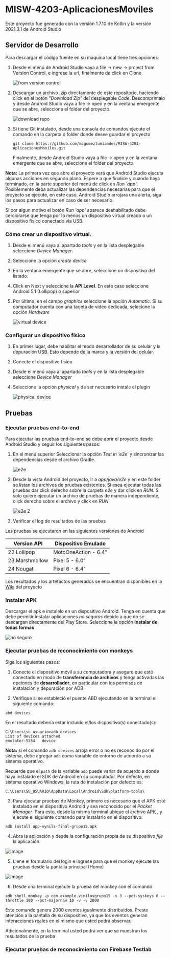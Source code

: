 # MISW-4203-AplicacionesMoviles

Este proyecto fue generado con la versión 1.7.10 de Kotlin y la versión 2021.3.1 de Android Studio

## Servidor de Desarrollo

Para descargar el código fuente en su maquina local tiene tres opciones:
1. Desde el menú de Android Studio vaya a file -> new -> project from Version Control, e ingrese la url, finalmente de click en Clone

    ![from version control](https://user-images.githubusercontent.com/99267339/200183806-b6891489-fe11-4e35-9187-9974cfb9d3d0.png)


2. Descargar un archivo .zip directamente de este repositorio, haciendo click en el botón *"Download Zip"* del desplegable *Code*. Descomprimalo y desde Android Studio vaya a file -> open y en la ventana emergente que se abre, seleccione el folder del proyecto. 

    ![download repo](https://user-images.githubusercontent.com/99267339/200150580-5a930e8e-bd90-4f28-aa13-5386b5e5a2b0.png)

3. Si tiene Git instalado, desde una consola de comandos ejecute el comando en la carpeta o folder donde desee guardar el proyecto
   
   ```
   git clone https://github.com/mcgomeztuniandes/MISW-4203-AplicacionesMoviles.git
   ```
   
   Finalmente, desde Android Studio vaya a file -> open y en la ventana emergente que se abre, seleccione el folder del proyecto. 

**Nota:**
La primera vez que abre el proyecto verá que Android Studio ejecuta algunas acciones en segundo plano. Espere a que finalice y cuando haya terminado, en la parte superior del menú de click en *Run 'app'*. Posiblemente deba actualizar las dependencias necesarias para que el proyecto se ejecute, en este caso, Android Studio arrojara una alerta, siga los pasos para actualizar en caso de ser necesario. 

Si por algun motivo el botón *Run 'app'* aparece deshabilitado debe cerciorarse que tenga por lo menos un dispositivo virtual creado o un dispositivo fisico conectado vía USB. 

### Cómo crear un dispositivo virtual.

1. Desde el menú vaya al apartado *tools* y en la lista desplegable seleccione *Device Manager*.
2. Seleccione la opción *create device* 
3. En la ventana emergente que se abre, seleccione un dispositivo del listado. 
4. Click en Next y seleccione la **API Level**. En este caso seleccione Android 5.1 (Lollipop) o superior
5. Por último, en el campo *graphics* seleccione la opción *Automatic*. Si su computador cuenta con una tarjeta de video dedicada, selecione la opción *Hardware*
  
   ![virtual device](https://user-images.githubusercontent.com/99267339/200150748-6c79b690-a32c-4f64-b784-236d450b2fbc.png)

  
### Configurar un dispositivo físico
1. En primer lugar, debe habilitar el modo desarrollador de su celular y la depuración USB. Esto depende de la marca y la versión del celular.
2. Conecte el dispositivo físico
3. Desde el menú vaya al apartado *tools* y en la lista desplegable seleccione *Device Manager*
4. Seleccione la opción *physical* y de ser necesario instale el plugin

   ![physical device](https://user-images.githubusercontent.com/99267339/200151312-fb3fe431-4536-48ad-9d50-df7b7c28a245.png)

## Pruebas

### Ejecutar pruebas end-to-end 

Para ejecutar las pruebas end-to-end se debe abrir el proyecto desde Android Studio y seguir los siguientes pasos:
1. En el menú superior Seleccionar la opción *Test in 'e2e'* y sincronizar las dependencias desde el archivo Gradle.

    ![e2e](https://user-images.githubusercontent.com/99267339/200183504-0188f414-f9e9-4abe-91b6-f8c6e6c7ab26.png)


2. Desde la vista Android del proyecto, ir a *app/java/e2e* y en este folder se listan los archivos de pruebas existentes. Si esea ejecutar todas las pruebas dar click derecho sobre la carpeta *e2e* y dar click en *RUN*. Si solo quiere ejecutar un archivo de pruebas de manera independiente, click derecho sobre el archivo y click en *RUN*

    ![e2e 2](https://user-images.githubusercontent.com/99267339/200183507-d6e1d45d-486c-4378-8ab3-c3492673854a.png)

    
4. Verificar el log de resultados de las pruebas

Las pruebas se ejecutaron en las siguientes versiones de Android

| Version API    | Dispositivo Emulado  |
|----------------|----------------------|
| 22 Lollipop    | MotoOneAction - 6.4" |
| 23 Marshmollow | Pixel 5 - 6.0"       |
| 24 Nougat      | Pixel 6 - 6.4"       |

Los resultados y los artefactos generados se encuentran disponibles en la [Wiki](https://github.com/mcgomeztuniandes/MISW-4203-AplicacionesMoviles/wiki/Artefactos-de-Pruebas) del proyecto

### Instalar APK
Descargar el apk e instalelo en un dispositivo Android. Tenga en cuenta que debe permitir instalar aplicaciones *no seguras* debido a que no se descargan directamente del Play Store. Seleccione la opción **Instalar de todas formas**

![no seguro](https://user-images.githubusercontent.com/99267339/200183232-7cc3ca55-53c9-4320-9673-479473c25bf0.png)


### Ejecutar pruebas de reconocimiento con monkeys

Siga los siguientes pasos: 

1. Conecte el dispositivo móvil a su computadora y asegure que esté conectado en modo de **transferencia de archivos** y tenga activadas las opciones de **desarrollador**, en particular con los permisos de instalación y depuración por ADB. 

2. Verifique si se estableció el puente ABD ejecutando en la terminal el siguiente comando:

```
abd devices
```
    
  En el resultado debería estar incluído el/los dispositivo(s) conectado(s):
  
```
C:\Users\su_usuario>adb devices
List of devices attached
emulator-5554   device
```

**Nota:** si el comando `adb devices` arroja error o no es reconocido por el sistema, debe agregar `adb` como variable de entorno de acuerdo a su sistema operativo. 
    
Recuerde que el `path` de la variable `adb` puede variar de acuerdo a donde haya instalado el SDK de Android en su computador. Por defecto, en sistema operativo Windows, la ruta de instalación por defecto es:
    
```
C:\Users\SU_USUARIO\AppData\Local\Android\Sdk\platform-tools\ 
```

3. Para ejecutar pruebas de Monkey, primero es necesario que el APK esté instalado en el dispositivo Android y sea reconocido por el *Packet Manager*. Para esto, desde la misma terminal ubique el archivo [APK]() , y ejecute el siguiente comando para instalarlo en el dispositivo:

```
adb install app-vynils-final-grupo15.apk
```
4. Abra la aplicación y desde la configuración propia de su dispositivo *fije* la aplicación. 

![image](https://user-images.githubusercontent.com/99267339/204154646-c6117374-17b9-42bd-8d99-ebc5a9407391.png)

5. Llene el formulario del login e ingrese para que el monkey ejecute las pruebas desde la pantalla principal (Home)

![image](https://user-images.githubusercontent.com/99267339/204154587-e2dbbee2-d977-46d6-b501-4ee9d5017467.png)


6. Desde una terminal ejecute la prueba del monkey con el comando

```
adb shell monkey -p com.example.vinilosgrupo15 -s 3 --pct-syskeys 0 --throttle 100 --pct-majornav 10 -v -v 2000
```
Este comando genera 2000 eventos igualmente distribuidos. Preste atención a la pantalla de su dispositivo, ya que los eventos generan interacciones reales en el mismo que usted podrá observar.

Adicionalmente, en la terminal usted podrá ver que se muestran los resultados de la prueba

### Ejecutar pruebas de reconocimiento con Firebase Testlab




